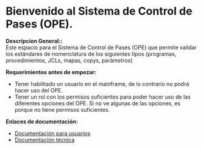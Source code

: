 # Bienvenido al Sistema de Control de Pases (OPE).

**Descripcion General::**  
Este espacio para el Sistema de Control de Pases (OPE) que permite validar los estándares de nomenclatura de los siguientes tipos (programas, procedimientos, JCLs, mapas, copys, parámetros)

<div class="important">
<b>Requerimientos antes de empezar:</b>

- Tener habilitado un usuario en el mainframe, de lo contrario no podrá hacer uso del OPE.  
- Tener un rol con los permisos suficientes para poder hacer uso de las diferentes opciones del OPE. Si no ve algunas de las opciones, es porque no tiene permisos suficientes.
</div>

**Enlaces de documentación:**  

- [Documentación para usuarios](https://www.ejemplo.com/documentacion)  
- [Documentación técnica](https://www.ejemplo.com/soporte)